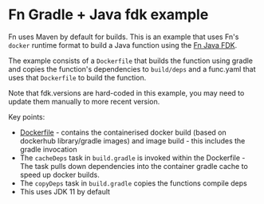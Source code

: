 # Fn Gradle + Java fdk example 

Fn uses Maven by default for  builds. This is an example that uses Fn's `docker` runtime format to build a Java function using the [Fn Java FDK](https://github.com/fnproject/fdk-java).

The example consists of a `Dockerfile` that builds the function using gradle and copies the function's dependencies to `build/deps` and a func.yaml that uses that `Dockerfile` to build the function.

Note that fdk.versions are hard-coded in this example, you may need to update them manually to more recent version. 

Key points:

* [Dockerfile](Dockerfile) - contains the containerised docker build (based on dockerhub library/gradle images) and image build - this includes the gradle invocation
* The `cacheDeps` task in `build.gradle` is invoked within the Dockerfile - The task pulls down dependencies into the container gradle cache to speed up docker builds. 
* The `copyDeps` task in `build.gradle` copies the functions compile deps 
* This uses JDK 11 by default   